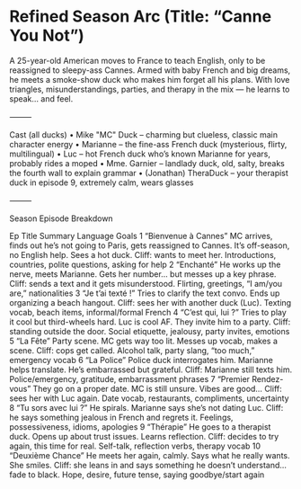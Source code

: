 # Refined Season Arc (Title: “Canne You Not”)

A 25-year-old American moves to France to teach English, only to be reassigned to sleepy-ass Cannes. Armed with baby French and big dreams, he meets a smoke-show duck who makes him forget all his plans. With love triangles, misunderstandings, parties, and therapy in the mix — he learns to speak… and feel.

⸻

Cast (all ducks)
 • Mike "MC" Duck – charming but clueless, classic main character energy
 • Marianne – the fine-ass French duck (mysterious, flirty, multilingual)
 • Luc – hot French duck who’s known Marianne for years, probably rides a moped
 • Mme. Garnier – landlady duck, old, salty, breaks the fourth wall to explain grammar
 • (Jonathan) TheraDuck – your therapist duck in episode 9, extremely calm, wears glasses

⸻

Season Episode Breakdown

Ep Title Summary Language Goals
1 “Bienvenue à Cannes” MC arrives, finds out he’s not going to Paris, gets reassigned to Cannes. It’s off-season, no English help. Sees a hot duck. Cliff: wants to meet her. Introductions, countries, polite questions, asking for help
2 “Enchanté” He works up the nerve, meets Marianne. Gets her number… but messes up a key phrase. Cliff: sends a text and it gets misunderstood. Flirting, greetings, “I am/you are,” nationalities
3 “Je t’ai texté !” Tries to clarify the text convo. Ends up organizing a beach hangout. Cliff: sees her with another duck (Luc). Texting vocab, beach items, informal/formal French
4 “C’est qui, lui ?” Tries to play it cool but third-wheels hard. Luc is cool AF. They invite him to a party. Cliff: standing outside the door. Social etiquette, jealousy, party invites, emotions
5 “La Fête” Party scene. MC gets way too lit. Messes up vocab, makes a scene. Cliff: cops get called. Alcohol talk, party slang, “too much,” emergency vocab
6 “La Police” Police duck interrogates him. Marianne helps translate. He’s embarrassed but grateful. Cliff: Marianne still texts him. Police/emergency, gratitude, embarrassment phrases
7 “Premier Rendez-vous” They go on a proper date. MC is still unsure. Vibes are good… Cliff: sees her with Luc again. Date vocab, restaurants, compliments, uncertainty
8 “Tu sors avec lui ?” He spirals. Marianne says she’s not dating Luc. Cliff: he says something jealous in French and regrets it. Feelings, possessiveness, idioms, apologies
9 “Thérapie” He goes to a therapist duck. Opens up about trust issues. Learns reflection. Cliff: decides to try again, this time for real. Self-talk, reflection verbs, therapy vocab
10 “Deuxième Chance” He meets her again, calmly. Says what he really wants. She smiles. Cliff: she leans in and says something he doesn’t understand… fade to black. Hope, desire, future tense, saying goodbye/start again
